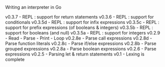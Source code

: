 Writing an interpreter in Go

v0.3.7      - REPL : support for return statements
v0.3.6      - REPL : support for conditionals
v0.3.5d     - REPL : support for infix expressions
v0.3.5c     - REPL : support for prefix expressions (of booleans & integers)
v0.3.5b     - REPL : support for booleans (and null)
v0.3.5a     - REPL : support for integers
v0.2.9      - Read - Parse - Print - Loop
v0.2.8e     - Parse call expressions
v0.2.8d     - Parse function literals
v0.2.8c     - Parse if/else expressions
v0.2.8b     - Parse grouped expressions
v0.2.8a     - Parse boolean expressions
v0.2.6      - Parse expressions
v0.2.5      - Parsing let & return statements
v0.1        - Lexing is complete

